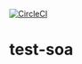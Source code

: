 [![CircleCI](https://circleci.com/gh/sumrid/test-soa.svg?style=svg)](https://circleci.com/gh/sumrid/test-soa)
# test-soa
